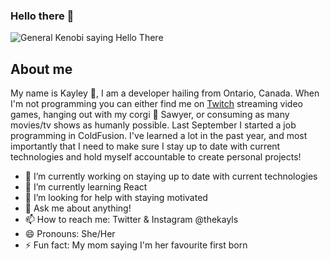### Hello there 👋

![General Kenobi saying Hello There](https://media.giphy.com/media/Nx0rz3jtxtEre/giphy.gif)

## About me

My name is Kayley :raising_hand:, I am a developer hailing from Ontario, Canada. When I'm not programming you can either find me on [Twitch](https://twitch.tv/kayley87) streaming video games, hanging out with my corgi :dog: Sawyer, or consuming as many movies/tv shows as humanly possible. Last September I started a job programming in ColdFusion. I've learned a lot in the past year, and most importantly that I need to make sure I stay up to date with current technologies and hold myself accountable to create personal projects!

- 🔭 I’m currently working on staying up to date with current technologies
- 🌱 I’m currently learning React
- 🤔 I’m looking for help with staying motivated
- 💬 Ask me about anything!
- 📫 How to reach me: Twitter & Instagram @thekayls 
- 😄 Pronouns: She/Her
- ⚡ Fun fact: My mom saying I'm her favourite first born

